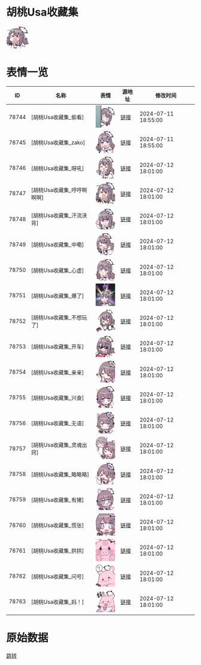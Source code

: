 # 胡桃Usa收藏集

<img src="./cover.png" height="60" alt="cover" />

# 表情一览

|ID|名称|表情|源地址|修改时间|
|----|----|----|----|----|
|78744|[胡桃Usa收藏集_偷看]|<img src="./pic/078744_%5B胡桃Usa收藏集_偷看%5D.png" height="60" alt="偷看"/>|[链接](https://i0.hdslb.com/bfs/garb/17e08dc3a342633483464d81c54aecbc7d06df10.png)|2024-07-11 18:55:00|
|78745|[胡桃Usa收藏集_zako]|<img src="./pic/078745_%5B胡桃Usa收藏集_zako%5D.png" height="60" alt="zako"/>|[链接](https://i0.hdslb.com/bfs/garb/17b26e4d32d51ce240c9a4a20b1b26c8da486e57.png)|2024-07-11 18:55:00|
|78746|[胡桃Usa收藏集_呀吼]|<img src="./pic/078746_%5B胡桃Usa收藏集_呀吼%5D.png" height="60" alt="呀吼"/>|[链接](https://i0.hdslb.com/bfs/garb/c67f7b07eaa9b6694d9dc07481f37cb0e8d0c0a6.png)|2024-07-12 18:01:00|
|78747|[胡桃Usa收藏集_哼哼啊啊啊]|<img src="./pic/078747_%5B胡桃Usa收藏集_哼哼啊啊啊%5D.png" height="60" alt="哼哼啊啊啊"/>|[链接](https://i0.hdslb.com/bfs/garb/a303299f6782901600c3f0db0556c270fad89320.png)|2024-07-12 18:01:00|
|78748|[胡桃Usa收藏集_汗流浃背]|<img src="./pic/078748_%5B胡桃Usa收藏集_汗流浃背%5D.png" height="60" alt="汗流浃背"/>|[链接](https://i0.hdslb.com/bfs/garb/6ae49937d8040233a452abdb9ee3a311c43f53e5.png)|2024-07-12 18:01:00|
|78749|[胡桃Usa收藏集_中嘞]|<img src="./pic/078749_%5B胡桃Usa收藏集_中嘞%5D.png" height="60" alt="中嘞"/>|[链接](https://i0.hdslb.com/bfs/garb/371a6f5dddaaef4f279c24bff2bf88e9e3666a34.png)|2024-07-12 18:01:00|
|78750|[胡桃Usa收藏集_心虚]|<img src="./pic/078750_%5B胡桃Usa收藏集_心虚%5D.png" height="60" alt="心虚"/>|[链接](https://i0.hdslb.com/bfs/garb/28ffbbf49e9b0de2de6372baf7cbcec611a496da.png)|2024-07-12 18:01:00|
|78751|[胡桃Usa收藏集_爆了]|<img src="./pic/078751_%5B胡桃Usa收藏集_爆了%5D.png" height="60" alt="爆了"/>|[链接](https://i0.hdslb.com/bfs/garb/7ab68a594fc72dcf76d724246e574ce0311420e3.png)|2024-07-12 18:01:00|
|78752|[胡桃Usa收藏集_不想玩了]|<img src="./pic/078752_%5B胡桃Usa收藏集_不想玩了%5D.png" height="60" alt="不想玩了"/>|[链接](https://i0.hdslb.com/bfs/garb/7c088eb6dbab99d7fc8387fded734d8a8151be38.png)|2024-07-12 18:01:00|
|78753|[胡桃Usa收藏集_开车]|<img src="./pic/078753_%5B胡桃Usa收藏集_开车%5D.png" height="60" alt="开车"/>|[链接](https://i0.hdslb.com/bfs/garb/67f0266b9ec565517f097b7c80f8d1ffe91c6d04.png)|2024-07-12 18:01:00|
|78754|[胡桃Usa收藏集_亲亲]|<img src="./pic/078754_%5B胡桃Usa收藏集_亲亲%5D.png" height="60" alt="亲亲"/>|[链接](https://i0.hdslb.com/bfs/garb/815f60fc8d3dbff602d03468d652d0238aeb1634.png)|2024-07-12 18:01:00|
|78755|[胡桃Usa收藏集_兴奋]|<img src="./pic/078755_%5B胡桃Usa收藏集_兴奋%5D.png" height="60" alt="兴奋"/>|[链接](https://i0.hdslb.com/bfs/garb/fd567e317234642298f803e0a7ee8017ce2ff1e7.png)|2024-07-12 18:01:00|
|78756|[胡桃Usa收藏集_无语]|<img src="./pic/078756_%5B胡桃Usa收藏集_无语%5D.png" height="60" alt="无语"/>|[链接](https://i0.hdslb.com/bfs/garb/738592c8a55ecea80e948d9a5274a03308a26b95.png)|2024-07-12 18:01:00|
|78757|[胡桃Usa收藏集_灵魂出窍]|<img src="./pic/078757_%5B胡桃Usa收藏集_灵魂出窍%5D.png" height="60" alt="灵魂出窍"/>|[链接](https://i0.hdslb.com/bfs/garb/526a97d1b23ccd6e457c5d41c1353d0a2392533c.png)|2024-07-12 18:01:00|
|78758|[胡桃Usa收藏集_略略略]|<img src="./pic/078758_%5B胡桃Usa收藏集_略略略%5D.png" height="60" alt="略略略"/>|[链接](https://i0.hdslb.com/bfs/garb/9952db9b47b17069202d8535e3962d87f08c42e4.png)|2024-07-12 18:01:00|
|78759|[胡桃Usa收藏集_有猪]|<img src="./pic/078759_%5B胡桃Usa收藏集_有猪%5D.png" height="60" alt="有猪"/>|[链接](https://i0.hdslb.com/bfs/garb/fc98048ae30463a2cacbb1e53fb4153a33520d9d.png)|2024-07-12 18:01:00|
|78760|[胡桃Usa收藏集_慌张]|<img src="./pic/078760_%5B胡桃Usa收藏集_慌张%5D.png" height="60" alt="慌张"/>|[链接](https://i0.hdslb.com/bfs/garb/6b033661d4c66f71ede83e9fa3c6a006fbd05ce1.png)|2024-07-12 18:01:00|
|78761|[胡桃Usa收藏集_拱拱]|<img src="./pic/078761_%5B胡桃Usa收藏集_拱拱%5D.png" height="60" alt="拱拱"/>|[链接](https://i0.hdslb.com/bfs/garb/a6f0959bda2398f811f2823a43c62a9fa08168d0.png)|2024-07-12 18:01:00|
|78762|[胡桃Usa收藏集_问号]|<img src="./pic/078762_%5B胡桃Usa收藏集_问号%5D.png" height="60" alt="问号"/>|[链接](https://i0.hdslb.com/bfs/garb/f415b63f3baa20147083720dcf2cce6a2fadfb41.png)|2024-07-12 18:01:00|
|78763|[胡桃Usa收藏集_妈！]|<img src="./pic/078763_%5B胡桃Usa收藏集_妈！%5D.png" height="60" alt="妈！"/>|[链接](https://i0.hdslb.com/bfs/garb/7158276939fef504c4c0c89c783f9828392d5ee8.png)|2024-07-12 18:01:00|

# 原始数据

[跳转](./raw.json)


